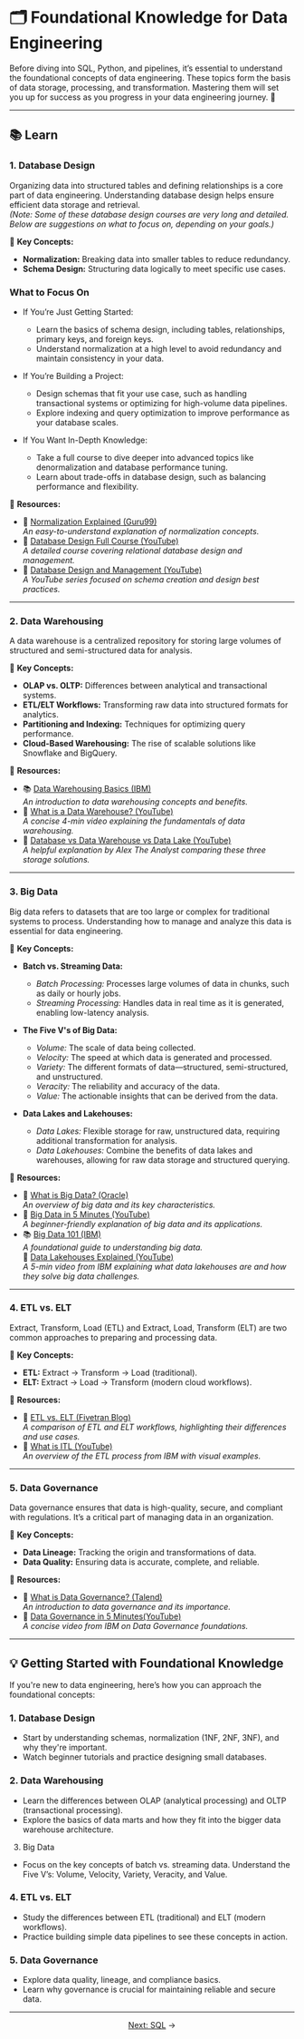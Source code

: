 # 🗂️ Foundational Knowledge for Data Engineering  

Before diving into SQL, Python, and pipelines, it’s essential to understand the foundational concepts of data engineering. These topics form the basis of data storage, processing, and transformation. Mastering them will set you up for success as you progress in your data engineering journey. 🚀  

---
## **📚 Learn**  

### **1. Database Design**  
Organizing data into structured tables and defining relationships is a core part of data engineering. Understanding database design helps ensure efficient data storage and retrieval.  
*(Note: Some of these database design courses are very long and detailed. Below are suggestions on what to focus on, depending on your goals.)*

🌟 **Key Concepts:**  
- **Normalization:** Breaking data into smaller tables to reduce redundancy.  
- **Schema Design:** Structuring data logically to meet specific use cases.  

### What to Focus On
- If You’re Just Getting Started:  
  - Learn the basics of schema design, including tables, relationships, primary keys, and foreign keys.  
  - Understand normalization at a high level to avoid redundancy and maintain consistency in your data.  

- If You’re Building a Project:  
  - Design schemas that fit your use case, such as handling transactional systems or optimizing for high-volume data pipelines.  
  - Explore indexing and query optimization to improve performance as your database scales.  

- If You Want In-Depth Knowledge:  
  - Take a full course to dive deeper into advanced topics like denormalization and database performance tuning.  
  - Learn about trade-offs in database design, such as balancing performance and flexibility.  


🌟 **Resources:**  
- 📝 <a href="https://www.guru99.com/database-normalization.html" target="_blank" rel="noopener noreferrer">Normalization Explained (Guru99)</a>  
  *An easy-to-understand explanation of normalization concepts.*  
- 🎥 <a href="https://www.youtube.com/watch?v=ztHopE5Wnpc" target="_blank" rel="noopener noreferrer">Database Design Full Course (YouTube)</a>  
  *A detailed course covering relational database design and management.*  
- 🎥 <a href="https://www.youtube.com/watch?v=DUHOSFoYK7o&list=PL1LIXLIF50uURxYXfBCaAXDzSdZlQiESy&index=1" target="_blank" rel="noopener noreferrer">Database Design and Management (YouTube)</a>  
  *A YouTube series focused on schema creation and design best practices.*  


---

### **2. Data Warehousing**  
A data warehouse is a centralized repository for storing large volumes of structured and semi-structured data for analysis.  

🌟 **Key Concepts:**  
- **OLAP vs. OLTP:** Differences between analytical and transactional systems.  
- **ETL/ELT Workflows:** Transforming raw data into structured formats for analytics.  
- **Partitioning and Indexing:** Techniques for optimizing query performance.  
- **Cloud-Based Warehousing:** The rise of scalable solutions like Snowflake and BigQuery.  

🌟 **Resources:**  
- 📚 <a href="https://www.ibm.com/topics/data-warehouse" target="_blank" rel="noopener noreferrer">Data Warehousing Basics (IBM)</a>  
  *An introduction to data warehousing concepts and benefits.*  
- 🎥 <a href="https://www.youtube.com/watch?v=AHR_7jFCMeY" target="_blank" rel="noopener noreferrer">What is a Data Warehouse? (YouTube)</a>  
  *A concise 4-min video explaining the fundamentals of data warehousing.*  
- 🎥 <a href="https://www.youtube.com/watch?v=-bSkREem8dM" target="_blank" rel="noopener noreferrer">Database vs Data Warehouse vs Data Lake (YouTube)</a>  
  *A helpful explanation by Alex The Analyst comparing these three storage solutions.*  


---

### **3. Big Data**  
Big data refers to datasets that are too large or complex for traditional systems to process. Understanding how to manage and analyze this data is essential for data engineering.

🌟 **Key Concepts:**  
- **Batch vs. Streaming Data:**  
  - *Batch Processing:* Processes large volumes of data in chunks, such as daily or hourly jobs.  
  - *Streaming Processing:* Handles data in real time as it is generated, enabling low-latency analysis.  

- **The Five V's of Big Data:**  
  - *Volume:* The scale of data being collected.  
  - *Velocity:* The speed at which data is generated and processed.  
  - *Variety:* The different formats of data—structured, semi-structured, and unstructured.  
  - *Veracity:* The reliability and accuracy of the data.  
  - *Value:* The actionable insights that can be derived from the data.  

- **Data Lakes and Lakehouses:**  
  - *Data Lakes:* Flexible storage for raw, unstructured data, requiring additional transformation for analysis.  
  - *Data Lakehouses:* Combine the benefits of data lakes and warehouses, allowing for raw data storage and structured querying. 

🌟 **Resources:**  
- 📝 <a href="https://www.oracle.com/big-data/what-is-big-data/" target="_blank" rel="noopener noreferrer">What is Big Data? (Oracle)</a>  
  *An overview of big data and its key characteristics.*  
- 🎥 <a href="https://www.youtube.com/watch?v=bAyrObl7TYE" target="_blank" rel="noopener noreferrer">Big Data in 5 Minutes (YouTube)</a>  
  *A beginner-friendly explanation of big data and its applications.*  
- 📚 <a href="https://www.ibm.com/cloud/learn/big-data" target="_blank" rel="noopener noreferrer">Big Data 101 (IBM)</a>  
  *A foundational guide to understanding big data.*  
 🎥 <a href="https://www.youtube.com/watch?v=Enu-EH7RHHM" target="_blank" rel="noopener noreferrer">Data Lakehouses Explained (YouTube)</a>  
  *A 5-min video from IBM explaining what data lakehouses are and how they solve big data challenges.*  

---

### **4. ETL vs. ELT**  
Extract, Transform, Load (ETL) and Extract, Load, Transform (ELT) are two common approaches to preparing and processing data.  

🌟 **Key Concepts:**  
- **ETL:** Extract → Transform → Load (traditional).  
- **ELT:** Extract → Load → Transform (modern cloud workflows).  

🌟 **Resources:**  
- 📝 <a href="https://blog.fivetran.com/etl-vs-elt" target="_blank" rel="noopener noreferrer">ETL vs. ELT (Fivetran Blog)</a>  
  *A comparison of ETL and ELT workflows, highlighting their differences and use cases.*  
- 🎥 <a href="https://www.youtube.com/watch?v=8JJ101D3knE" target="_blank" rel="noopener noreferrer">What is ITL (YouTube)</a>  
  *An overview of the ETL process from IBM with visual examples.*  

---

### **5. Data Governance**  
Data governance ensures that data is high-quality, secure, and compliant with regulations. It’s a critical part of managing data in an organization.  

🌟 **Key Concepts:**  
- **Data Lineage:** Tracking the origin and transformations of data.  
- **Data Quality:** Ensuring data is accurate, complete, and reliable.  

🌟 **Resources:**  
- 📝 <a href="https://www.talend.com/resources/what-is-data-governance/" target="_blank" rel="noopener noreferrer">What is Data Governance? (Talend)</a>  
  *An introduction to data governance and its importance.*  
- 🎥 <a href="https://www.youtube.com/watch?v=U1zRa2XisZk" target="_blank" rel="noopener noreferrer">Data Governance in 5 Minutes(YouTube)</a>  
  *A concise video from IBM on Data Governance foundations.*  

---


## **💡 Getting Started with Foundational Knowledge**  

If you're new to data engineering, here’s how you can approach the foundational concepts:  

### **1. Database Design**  
- Start by understanding schemas, normalization (1NF, 2NF, 3NF), and why they're important.  
- Watch beginner tutorials and practice designing small databases.  

### **2. Data Warehousing**  
- Learn the differences between OLAP (analytical processing) and OLTP (transactional processing).  
- Explore the basics of data marts and how they fit into the bigger data warehouse architecture.  

3. Big Data
- Focus on the key concepts of batch vs. streaming data.
Understand the Five V’s: Volume, Velocity, Variety, Veracity, and Value.

### **4. ETL vs. ELT**  
- Study the differences between ETL (traditional) and ELT (modern workflows).  
- Practice building simple data pipelines to see these concepts in action.  

### **5. Data Governance**  
- Explore data quality, lineage, and compliance basics.  
- Learn why governance is crucial for maintaining reliable and secure data.  

---  
<p align="center">  
<a href="../03_SQL/README.md" target="_blank" rel="noopener noreferrer">Next: SQL</a> →  
</p>  


